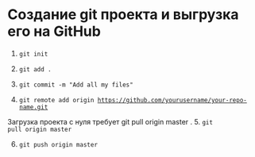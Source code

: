 # Создание git проекта и выгрузка его на GitHub

1. <code>git init</code>

2. <code>git add .</code>

3. <code>git commit -m "Add all my files"</code>

4. <code>git remote add origin https://github.com/yourusername/your-repo-name.git</code>

Загрузка проекта с нуля требует git pull origin master .
5. <code>git pull origin master</code>

6. <code>git push origin master</code>
